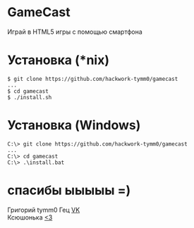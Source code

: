 # GameCast
Играй в HTML5 игры с помощью смартфона

# Установка (*nix)
```
$ git clone https://github.com/hackwork-tymm0/gamecast
...
$ cd gamecast
$ ./install.sh
```

# Установка (Windows)
```
C:\> git clone https://github.com/hackwork-tymm0/gamecast
...
C:\> cd gamecast
C:\> .\install.bat
```

# спасибы ыыыыы =)
Григорий tymm0 Гец [VK](https://vk.com/tymmo)<br />
Ксюшонька [<3](https://vk.com/justweirdguy)